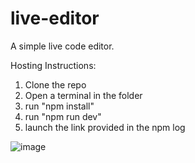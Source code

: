# live-editor
A simple live code editor.

Hosting Instructions:
1) Clone the repo
2) Open a terminal in the folder
3) run "npm install"
4) run "npm run dev"
5) launch the link provided in the npm log

![image](https://github.com/user-attachments/assets/2f568474-1bc6-4b7b-83ea-02bc0eb32171)

